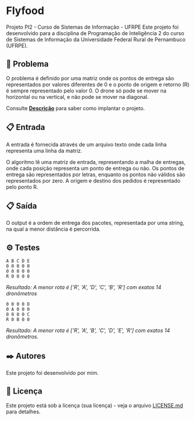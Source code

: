 # Flyfood

Projeto PI2 - Curso de Sistemas de Informação - UFRPE
Este projeto foi desenvolvido para a disciplina de Programação de Inteligência 2 do curso de Sistemas de Informação da Universidade Federal Rural de Pernambuco (UFRPE).

## 🚀 Problema

O problema é definido por uma matriz onde os pontos de entrega são representados por valores diferentes de 0 e o ponto de origem e retorno (R) é sempre representado pelo valor 0. O drone só pode se mover na horizontal ou na vertical, e não pode se mover na diagonal.

Consulte **[Descrição](https://github.com/JoseEliodoro/Flyfood/blob/master/PISI2%20-%20Descri%C3%A7%C3%A3o%20do%20projeto%20-%20Flyfood.pdf)** para saber como implantar o projeto.

## 📋 Entrada
A entrada é fornecida através de um arquivo texto onde cada linha representa uma linha da matriz.

O algoritmo lê uma matriz de entrada, representando a malha de entregas, onde cada posição representa um ponto de entrega ou não. Os pontos de entrega são representados por letras, enquanto os pontos não válidos são representados por zero. A origem e destino dos pedidos é representado pelo ponto R.

## 📋 Saída
O output é a ordem de entrega dos pacotes, representada por uma string, na qual a menor distância é percorrida.

## ⚙️ Testes


```
A B C D E
0 0 0 0 0
0 0 0 0 0
R 0 0 0 0
```
*Resultado: A menor rota é ['R', 'A', 'D', 'C', 'B', 'R'] com exatos 14 
dronômetros*

```
0 0 0 0 D
0 A 0 0 0
0 0 0 0 C
R 0 B 0 0
```
*Resultado: A menor rota é ['R', 'A', 'B', 'C', 'D', 'E', 'R'] com exatos 14 
dronômetros.*


## ✒️ Autores

Este projeto foi desenvolvido por mim.

## 📄 Licença

Este projeto está sob a licença (sua licença) - veja o arquivo [LICENSE.md](https://github.com/JoseEliodoro/Flyfood/blob/master/LICENSE) para detalhes.